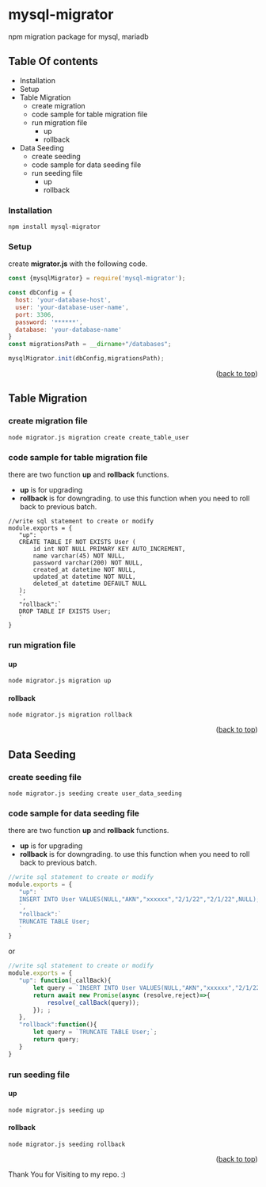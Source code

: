 <div id="top"></div> 

# mysql-migrator
npm migration package for mysql, mariadb

## Table Of contents
- Installation 
- Setup
- Table Migration
	- create migration 
	- code sample for table migration file
	- run migration file
		- up
		- rollback
- Data Seeding
	- create seeding 
	- code sample for data seeding file
	- run seeding file
		- up
		- rollback

### Installation
```shell
npm install mysql-migrator
```
### Setup
create **migrator.js** with the following code.
```javascript
const {mysqlMigrator} = require('mysql-migrator');

const dbConfig = {
  host: 'your-database-host',
  user: 'your-database-user-name',
  port: 3306,
  password: '******',
  database: 'your-database-name'
}
const migrationsPath = __dirname+"/databases";

mysqlMigrator.init(dbConfig,migrationsPath);
```

<p align="right">(<a href="#top">back to top</a>)</p>


## Table Migration
### create migration file
```shell
node migrator.js migration create create_table_user
```
### code sample for table migration file
there are two function **up** and **rollback** functions.
- **up** is for upgrading
- **rollback** is for downgrading. to use this function when you need to roll back to previous batch.
 ```shell
//write sql statement to create or modify
module.exports = {
	"up": `
	CREATE TABLE IF NOT EXISTS User (
		id int NOT NULL PRIMARY KEY AUTO_INCREMENT,
		name varchar(45) NOT NULL,
		password varchar(200) NOT NULL,
		created_at datetime NOT NULL,
		updated_at datetime NOT NULL,
		deleted_at datetime DEFAULT NULL
	);
	`,
	"rollback":`
	DROP TABLE IF EXISTS User;
	`
}
```
### run migration file
#### up
```shell
node migrator.js migration up
```
#### rollback
```shell
node migrator.js migration rollback
```

<p align="right">(<a href="#top">back to top</a>)</p>


## Data Seeding 
### create seeding file
```shell
node migrator.js seeding create user_data_seeding
```
### code sample for data seeding file
there are two function **up** and **rollback** functions.
- **up** is for upgrading
- **rollback** is for downgrading. to use this function when you need to roll back to previous batch.
 ```javascript
//write sql statement to create or modify
module.exports = {
	"up": `
	INSERT INTO User VALUES(NULL,"AKN","xxxxxx","2/1/22","2/1/22",NULL);
	`,
	"rollback":`
	TRUNCATE TABLE User;
	`
}
```
or
 ```javascript
//write sql statement to create or modify
module.exports = {
	"up": function(_callBack){
		let query = `INSERT INTO User VALUES(NULL,"AKN","xxxxxx","2/1/22","2/1/22",NULL);`;
		return await new Promise(async (resolve,reject)=>{
			resolve(_callBack(query));
		}); ;
	},
	"rollback":function(){
		let query = `TRUNCATE TABLE User;`;
		return query;
	}
}
```

### run seeding file
#### up
```shell
node migrator.js seeding up
```
#### rollback
```shell
node migrator.js seeding rollback
```

<p align="right">(<a href="#top">back to top</a>)</p>

Thank You for Visiting to my repo. :)
